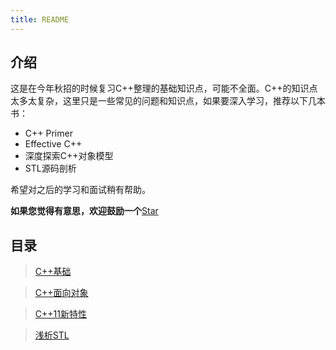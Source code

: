 ```yaml
---
title: README
---
```


## 介绍
这是在今年秋招的时候复习C++整理的基础知识点，可能不全面。C++的知识点太多太复杂，这里只是一些常见的问题和知识点，如果要深入学习，推荐以下几本书：
- C++ Primer
- Effective C++
- 深度探索C++对象模型
- STL源码剖析


希望对之后的学习和面试稍有帮助。

**如果您觉得有意思，欢迎鼓励一个**[Star](https://github.com/Hewie8023/HewieBlog)

## 目录

> [C++基础](https://www.rxwcv.cn/cpp/cpp1.html)

> [C++面向对象](https://www.rxwcv.cn/cpp/cpp2.html)

> [C++11新特性](https://www.rxwcv.cn/cpp/cpp3.html)

> [浅析STL](https://www.rxwcv.cn/cpp/cpp4.html)
